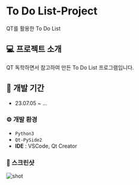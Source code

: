 # To Do List-Project

QT를 활용한 To Do List

## 💻 프로젝트 소개

QT 독학하면서 참고하여 만든 To Do List 프로그램입니다.

## 📅 개발 기간

- 23.07.05 ~ ...

### ⚙ 개발 환경

- `Python3`
- `Qt-PySide2`
- **IDE** : VSCode, Qt Creator

### 🎉 스크린샷

![shot](https://github.com/nash4826/Maxwell_system/assets/84267693/364ef617-bec1-482c-af09-46cfdcdf5788)
